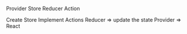 Provider
Store
Reducer
Action

Create Store
Implement Actions
Reducer => update the state
Provider => React
